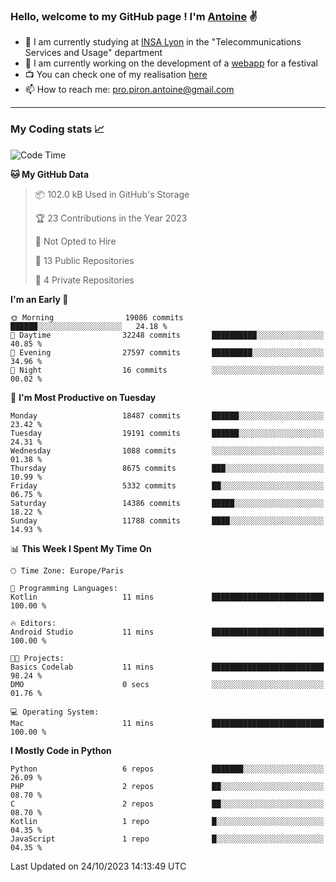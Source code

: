 ### Hello, welcome to my GitHub page ! I'm [Antoine](https://github.com/AntoinePiron) ✌️

- 🌱 I am currently studying at [INSA Lyon](https://www.insa-lyon.fr) in the "Telecommunications Services and Usage" department
- 🔭 I am currently working on the development of a [webapp](https://github.com/24HeuresINSA/Overbookd) for a festival
- 📺 You can check one of my realisation [here](https://astustc.fr)
- 📫 How to reach me: [pro.piron.antoine@gmail.com](mailto:pro.piron.antoine@gmail.com)

---

### My Coding stats 📈
<!--START_SECTION:waka-->
![Code Time](http://img.shields.io/badge/Code%20Time-191%20hrs%2032%20mins-blue)

**🐱 My GitHub Data** 

> 📦 102.0 kB Used in GitHub's Storage 
 > 
> 🏆 23 Contributions in the Year 2023
 > 
> 🚫 Not Opted to Hire
 > 
> 📜 13 Public Repositories 
 > 
> 🔑 4 Private Repositories 
 > 
**I'm an Early 🐤** 

```text
🌞 Morning                19086 commits       ██████░░░░░░░░░░░░░░░░░░░   24.18 % 
🌆 Daytime                32248 commits       ██████████░░░░░░░░░░░░░░░   40.85 % 
🌃 Evening                27597 commits       █████████░░░░░░░░░░░░░░░░   34.96 % 
🌙 Night                  16 commits          ░░░░░░░░░░░░░░░░░░░░░░░░░   00.02 % 
```
📅 **I'm Most Productive on Tuesday** 

```text
Monday                   18487 commits       ██████░░░░░░░░░░░░░░░░░░░   23.42 % 
Tuesday                  19191 commits       ██████░░░░░░░░░░░░░░░░░░░   24.31 % 
Wednesday                1088 commits        ░░░░░░░░░░░░░░░░░░░░░░░░░   01.38 % 
Thursday                 8675 commits        ███░░░░░░░░░░░░░░░░░░░░░░   10.99 % 
Friday                   5332 commits        ██░░░░░░░░░░░░░░░░░░░░░░░   06.75 % 
Saturday                 14386 commits       █████░░░░░░░░░░░░░░░░░░░░   18.22 % 
Sunday                   11788 commits       ████░░░░░░░░░░░░░░░░░░░░░   14.93 % 
```


📊 **This Week I Spent My Time On** 

```text
🕑︎ Time Zone: Europe/Paris

💬 Programming Languages: 
Kotlin                   11 mins             █████████████████████████   100.00 % 

🔥 Editors: 
Android Studio           11 mins             █████████████████████████   100.00 % 

🐱‍💻 Projects: 
Basics Codelab           11 mins             █████████████████████████   98.24 % 
DMO                      0 secs              ░░░░░░░░░░░░░░░░░░░░░░░░░   01.76 % 

💻 Operating System: 
Mac                      11 mins             █████████████████████████   100.00 % 
```

**I Mostly Code in Python** 

```text
Python                   6 repos             ███████░░░░░░░░░░░░░░░░░░   26.09 % 
PHP                      2 repos             ██░░░░░░░░░░░░░░░░░░░░░░░   08.70 % 
C                        2 repos             ██░░░░░░░░░░░░░░░░░░░░░░░   08.70 % 
Kotlin                   1 repo              █░░░░░░░░░░░░░░░░░░░░░░░░   04.35 % 
JavaScript               1 repo              █░░░░░░░░░░░░░░░░░░░░░░░░   04.35 % 
```




 Last Updated on 24/10/2023 14:13:49 UTC
<!--END_SECTION:waka-->
